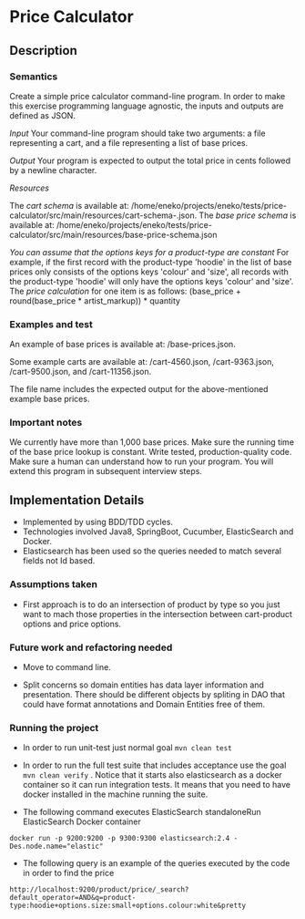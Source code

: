 # Price Calculator

## Description 

### Semantics

Create a simple price calculator command-line program. 
In order to make this exercise programming language agnostic, the inputs and outputs are defined as JSON.

*Input*
Your command-line program should take two arguments:
a file representing a cart, and
a file representing a list of base prices.

*Output*
Your program is expected to output the total price in cents followed by a newline character.

*Resources*

The *cart schema* is available at:  /home/eneko/projects/eneko/tests/price-calculator/src/main/resources/cart-schema-.json. 
The *base price schema* is available at: /home/eneko/projects/eneko/tests/price-calculator/src/main/resources/base-price-schema.json

*You can assume that the options keys for a product-type are constant*
For example, if the first record with the product-type 'hoodie' in the list of base prices only consists of the options keys 'colour' and 'size', all records with the product-type 'hoodie' will only have the options keys 'colour' and 'size'.
The *price calculation* for one item is as follows: (base_price + round(base_price * artist_markup)) * quantity

### Examples and test

An example of base prices is available at: /base-prices.json.

Some example carts are available at: /cart-4560.json, /cart-9363.json, /cart-9500.json, and /cart-11356.json. 

The file name includes the expected output for the above-mentioned example base prices.

### Important notes

We currently have more than 1,000 base prices. Make sure the running time of the base price lookup is constant.
Write tested, production-quality code.
Make sure a human can understand how to run your program.
You will extend this program in subsequent interview steps.

## Implementation Details

- Implemented by using BDD/TDD cycles.
- Technologies involved Java8, SpringBoot, Cucumber, ElasticSearch and Docker.
- Elasticsearch has been used so the queries needed to match several fields not Id based.

### Assumptions taken

- First approach is to do an intersection of product by type so you just want to mach those properties
in the intersection between cart-product options and price options.

### Future work and refactoring needed

- Move to command line.

- Split concerns so domain entities has data layer information and presentation. There should be
different objects by spliting in DAO that could have format annotations and Domain Entities free of them.

### Running the project

- In order to run unit-test just normal goal `mvn clean test`

- In order to run the full test suite that includes acceptance use the goal `mvn clean verify` . Notice that it starts
also elasticsearch as a docker container so it can run integration tests. It means that you need to have docker installed
in the machine running the suite.

- The following command executes ElasticSearch standaloneRun ElasticSearch Docker container
```
docker run -p 9200:9200 -p 9300:9300 elasticsearch:2.4 -Des.node.name="elastic"
```

- The following query is an example of the queries executed by the code in order to find the price
```
http://localhost:9200/product/price/_search?default_operator=AND&q=product-type:hoodie+options.size:small+options.colour:white&pretty
```